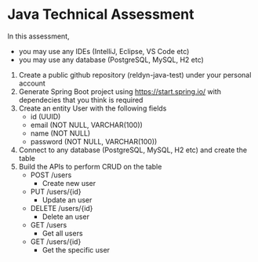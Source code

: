 # Java Technical Assessment

In this assessment, 
* you may use any IDEs (IntelliJ, Eclipse, VS Code etc)
* you may use any database (PostgreSQL, MySQL, H2 etc)

1. Create a public github repository (reldyn-java-test) under your personal account
2. Generate Spring Boot project using https://start.spring.io/ with dependecies that you think is required
3. Create an entity User with the following fields
   * id (UUID)
   * email (NOT NULL, VARCHAR(100))
   * name (NOT NULL)
   * password (NOT NULL, VARCHAR(100))
4. Connect to any database (PostgreSQL, MySQL, H2 etc) and create the table
5. Build the APIs to perform CRUD on the table
   * POST /users
      - Create new user 
   * PUT /users/{id}
      - Update an user 
   * DELETE /users/{id}
      - Delete an user
   * GET /users
      - Get all users
   * GET /users/{id}
      - Get the specific user
